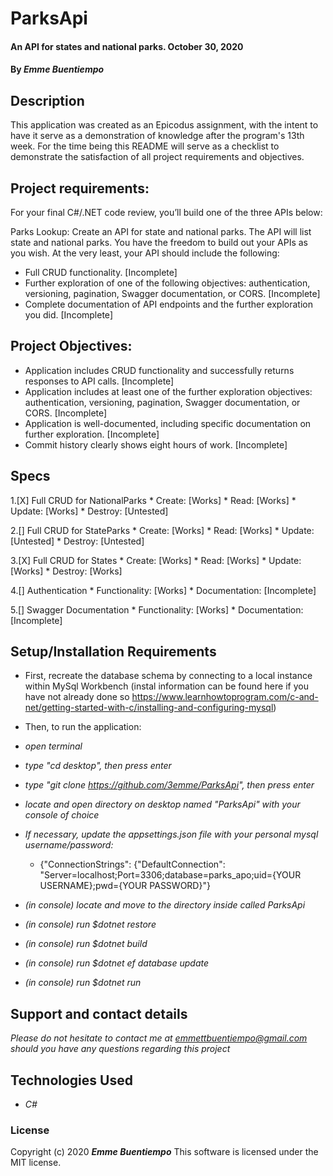 # __ParksApi__

#### __An API for states and national parks. October 30, 2020__

#### By _**Emme Buentiempo**_

## Description

This application was created as an Epicodus assignment, with the intent to have it serve as a demonstration of knowledge after the program's 13th week. For the time being this README will serve as a checklist to demonstrate the satisfaction of all project requirements and objectives. 

## Project requirements:

For your final C#/.NET code review, you’ll build one of the three APIs below:

Parks Lookup: Create an API for state and national parks. The API will list state and national parks.
You have the freedom to build out your APIs as you wish. At the very least, your API should include the following:

  * Full CRUD functionality. [Incomplete]
  * Further exploration of one of the following objectives: authentication, versioning, pagination, Swagger documentation, or CORS. [Incomplete]
  * Complete documentation of API endpoints and the further exploration you did. [Incomplete]

## Project Objectives:

  * Application includes CRUD functionality and successfully returns responses to API calls. [Incomplete]
  * Application includes at least one of the further exploration objectives: authentication, versioning, pagination, Swagger documentation, or CORS. [Incomplete]
  * Application is well-documented, including specific documentation on further exploration. [Incomplete]
  * Commit history clearly shows eight hours of work. [Incomplete]

## Specs

  1.[X] Full CRUD for NationalParks 
    * Create: [Works]
    * Read: [Works]
    * Update: [Works]
    * Destroy: [Untested]
  
  2.[] Full CRUD for StateParks 
    * Create: [Works]
    * Read: [Works]
    * Update: [Untested]
    * Destroy: [Untested]
  
  3.[X] Full CRUD for States
    * Create: [Works]
    * Read: [Works]
    * Update: [Works]
    * Destroy: [Works]
  
  4.[] Authentication
    * Functionality: [Works]
    * Documentation: [Incomplete]

  5.[] Swagger Documentation
    * Functionality: [Works]
    * Documentation: [Incomplete]

## Setup/Installation Requirements

* First, recreate the database schema by connecting to a local instance within MySql Workbench (instal information can be found here if you have not already done so https://www.learnhowtoprogram.com/c-and-net/getting-started-with-c/installing-and-configuring-mysql)

* Then, to run the application:
* _open terminal_
* _type "cd desktop", then press enter_
* _type "git clone https://github.com/3emme/ParksApi", then press enter_
* _locate and open directory on desktop named "ParksApi" with your console of choice_
* _If necessary, update the appsettings.json file with your personal mysql username/password:_
  * {"ConnectionStrings": {"DefaultConnection": "Server=localhost;Port=3306;database=parks_apo;uid={YOUR USERNAME};pwd={YOUR PASSWORD}"}
* _(in console) locate and move to the directory inside called ParksApi_
* _(in console) run $dotnet restore_
* _(in console) run $dotnet build_
* _(in console) run $dotnet ef database update_
* _(in console) run $dotnet run_

## Support and contact details

_Please do not hesitate to contact me at emmettbuentiempo@gmail.com should you have any questions regarding this project_

## Technologies Used

* _C#_

### License

Copyright (c) 2020 **_Emme Buentiempo_**
This software is licensed under the MIT license.